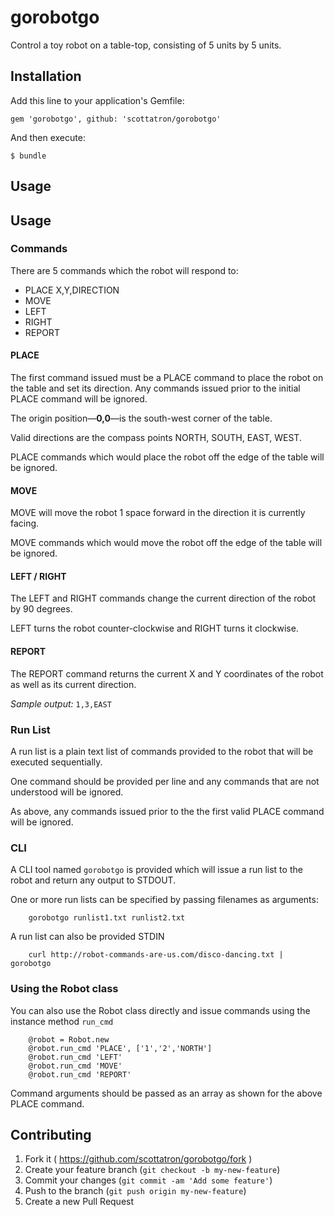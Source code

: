 # gorobotgo

Control a toy robot on a table-top, consisting of 5 units by 5 units.

## Installation

Add this line to your application's Gemfile:

    gem 'gorobotgo', github: 'scottatron/gorobotgo'

And then execute:

    $ bundle

## Usage

## Usage

### Commands

There are 5 commands which the robot will respond to:

- PLACE X,Y,DIRECTION
- MOVE
- LEFT
- RIGHT
- REPORT

#### PLACE

The first command issued must be a PLACE command to place the robot on the table and set its direction. Any commands issued prior to the initial PLACE command will be ignored.

The origin position—**0,0**—is the south-west corner of the table.

Valid directions are the compass points NORTH, SOUTH, EAST, WEST.

PLACE commands which would place the robot off the edge of the table will be ignored.

#### MOVE

MOVE will move the robot 1 space forward in the direction it is currently facing.

MOVE commands which would move the robot off the edge of the table will be ignored.

#### LEFT / RIGHT

The LEFT and RIGHT commands change the current direction of the robot by 90 degrees. 

LEFT turns the robot counter-clockwise and RIGHT turns it clockwise.

#### REPORT

The REPORT command returns the current X and Y coordinates of the robot as well as its current direction.

_Sample output:_ `1,3,EAST`

### Run List

A run list is a plain text list of commands provided to the robot that will be executed sequentially.

One command should be provided per line and any commands that are not understood will be ignored.

As above, any commands issued prior to the the first valid PLACE command will be ignored.

### CLI

A CLI tool named `gorobotgo` is provided which will issue a run list to the robot and return any output to STDOUT.

One or more run lists can be specified by passing filenames as arguments:

		gorobotgo runlist1.txt runlist2.txt

A run list can also be provided STDIN

		curl http://robot-commands-are-us.com/disco-dancing.txt | gorobotgo

### Using the Robot class

You can also use the Robot class directly and issue commands using the instance method `run_cmd`

		@robot = Robot.new
		@robot.run_cmd 'PLACE', ['1','2','NORTH']
		@robot.run_cmd 'LEFT'
		@robot.run_cmd 'MOVE'
		@robot.run_cmd 'REPORT'

Command arguments should be passed as an array as shown for the above PLACE command.

## Contributing

1. Fork it ( https://github.com/scottatron/gorobotgo/fork )
2. Create your feature branch (`git checkout -b my-new-feature`)
3. Commit your changes (`git commit -am 'Add some feature'`)
4. Push to the branch (`git push origin my-new-feature`)
5. Create a new Pull Request
